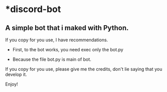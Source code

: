 # *discord-bot

## A simple bot that i maked with Python.

If you copy for you use, I have recommendations.

* First, to the bot works, you need exec only the bot.py

* Because the file bot.py is main of bot.

If you copy for you use, please give me the credits, don't lie saying that you develop it.

Enjoy!
